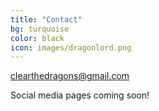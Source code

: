 ```yaml
---
title: "Contact"
bg: turquoise
color: black
icon: images/dragonlord.png
---
```


<clearthedragons@gmail.com>
<a href="https://twitter.com/{{site.twitter_username}}" title="TwitterID: {{site.twitter_username}}"><i class="fa fa-twitter-square fa-3x"></i></a>

Social media pages coming soon!
